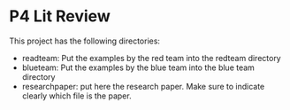 # P4 Lit Review

This project has the following directories:

 * readteam: Put the examples by the red team into the redteam directory
 * blueteam: Put the examples by the blue team into the blue team directory
 * researchpaper: put here the research paper. Make sure to indicate clearly which file is the paper.
 
